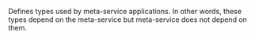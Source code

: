 Defines types used by meta-service applications.
In other words, these types depend on the meta-service but meta-service does not depend on them.